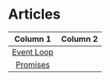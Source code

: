 # Articles
| Column 1 | Column 2 |  
|:-------:|:--------:|
| [Event Loop](https://www.educative.io/edpresso/what-is-an-event-loop-in-javascript)|      
| [Promises](https://www.geeksforgeeks.org/javascript-promises/) |      
